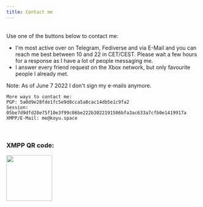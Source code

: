 ```yaml
---
title: Contact me
---
```

<style>
.fa-matrix-org {
  font-family: ForkAwesome !important;
}
</style>

<br>

<div id="socialbuttons">
Use one of the buttons below to contact me:

<a href="https://koyu.space/@koyuchan" target="_blank" class="social" rel="me noopener"><i class="fab fa-mastodon"></i></a> <a href="https://t.me/bubblineyuri" class="social" target="_blank" rel="noopener"><i class="fab fa-telegram"></i></a> <a href="https://steamcommunity.com/id/bubblineyuri" class="social" target="_blank" rel="noopener"><i class="fab fa-steam"></i></a>  <a href="http://live.xbox.com/Profile?Gamertag=bubblineyuri" class="social" target="_blank" rel="noopener"><i class="fab fa-xbox"></i></a> <a href="mailto:me@koyu.space" class="social" rel="noopener"><i class="fa fa-envelope"></i></a>

</div>

* I'm most active over on Telegram, Fediverse and via E-Mail and you can reach me best between 10 and 22 in CET/CEST. Please wait a few hours for a response as I have a lot of people messaging me.
* I answer every friend request on the Xbox network, but only favourite people I already met.

Note: As of June 7 2022 I don't sign my e-mails anymore.

```
More ways to contact me:
PGP: 5a0d9e28fde1fc5e9d8cca5a8cac14db5e1c9fa2
Session: 05be7d9dfd28e75f10e3f99c06be222b3022191506bfa3ac633a7cfb0e1419917a
XMPP/E-Mail: me@koyu.space
```

<br>

<div class="section">
<h3>XMPP QR code:</h3>
<img src="/xmpp.png" height="120">
</div>
